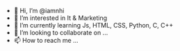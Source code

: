 - 👋 Hi, I’m @iamnhi
- 👀 I’m interested in It & Marketing
- 🌱 I’m currently learning Js, HTML, CSS, Python, C, C++
- 💞️ I’m looking to collaborate on ...
- 📫 How to reach me ...

<!---
iamnhi/iamnhi is a ✨ special ✨ repository because its `README.md` (this file) appears on your GitHub profile.
You can click the Preview link to take a look at your changes.
--->
